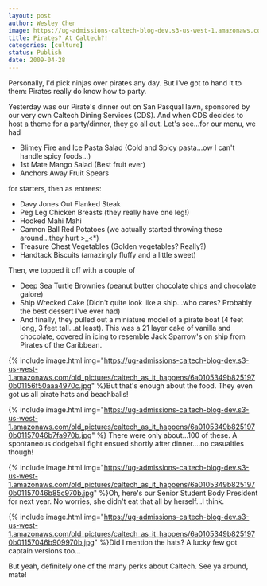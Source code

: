 ```yaml
---
layout: post
author: Wesley Chen
image: https://ug-admissions-caltech-blog-dev.s3-us-west-1.amazonaws.com/old_pictures/caltech_as_it_happens/6a0105349b8251970b01157046b742970b.jpg
title: Pirates? At Caltech?!
categories: [culture]
status: Publish
date: 2009-04-28
---
```


Personally, I'd pick ninjas over pirates any day. But I've got to hand it to them: Pirates really do know how to party.

Yesterday was our Pirate's dinner out on San Pasqual lawn, sponsored by our very own Caltech Dining Services (CDS). And when CDS decides to host a theme for a party/dinner, they go all out. 
Let's see...for our menu, we had 

- Blimey Fire and Ice Pasta Salad (Cold and Spicy pasta...ow I can't handle spicy foods...)
- 1st Mate Mango Salad (Best fruit ever)
- Anchors Away Fruit Spears

for starters, then as entrees:

- Davy Jones Out Flanked Steak 
- Peg Leg Chicken Breasts (they really have one leg!)
- Hooked Mahi Mahi
- Cannon Ball Red Potatoes (we actually started throwing these around...they hurt &gt;_&lt;*)
- Treasure Chest Vegetables (Golden vegetables? Really?)
- Handtack Biscuits (amazingly fluffy and a little sweet)

Then, we topped it off with a couple of 

- Deep Sea Turtle Brownies (peanut butter chocolate chips and chocolate galore)
- Ship Wrecked Cake (Didn't quite look like a ship...who cares? Probably the best dessert I've ever had)
- And finally, they pulled out a miniature model of a pirate boat (4 feet long, 3 feet tall...at least). This was a 21 layer cake of vanilla and chocolate, covered in icing to resemble Jack Sparrow's on ship from Pirates of the Caribbean. 


{% include image.html img="https://ug-admissions-caltech-blog-dev.s3-us-west-1.amazonaws.com/old_pictures/caltech_as_it_happens/6a0105349b8251970b01156f50aaa4970c.jpg" %}But that's enough about the food. They even got us all pirate hats and beachballs!

{% include image.html img="https://ug-admissions-caltech-blog-dev.s3-us-west-1.amazonaws.com/old_pictures/caltech_as_it_happens/6a0105349b8251970b01157046b7fa970b.jpg" %}
There were only about...100 of these. A spontaneous dodgeball fight ensued shortly after dinner....no casualties though!

{% include image.html img="https://ug-admissions-caltech-blog-dev.s3-us-west-1.amazonaws.com/old_pictures/caltech_as_it_happens/6a0105349b8251970b01157046b85c970b.jpg" %}Oh, here's our Senior Student Body President for next year. No worries, she didn't eat that all by herself...I think.


{% include image.html img="https://ug-admissions-caltech-blog-dev.s3-us-west-1.amazonaws.com/old_pictures/caltech_as_it_happens/6a0105349b8251970b01157046b909970b.jpg" %}Did I mention the hats? A lucky few got captain versions too...

But yeah, definitely one of the many perks about Caltech. See ya around, mate!
